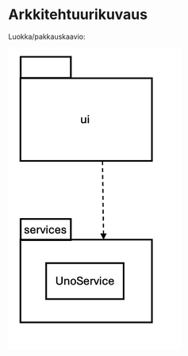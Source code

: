 # Arkkitehtuurikuvaus

Luokka/pakkauskaavio:

![Pakkausrakenne ja luokat](./kuvat/luokka-pakkauskaavio1.png)
